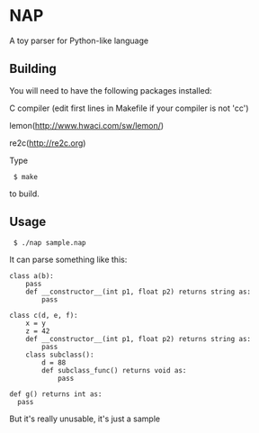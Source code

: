 NAP
===

A toy parser for Python-like language 

Building
--------

You will need to have the following packages installed:

C compiler (edit first lines in Makefile if your compiler is not 'cc')

lemon(http://www.hwaci.com/sw/lemon/)

re2c(http://re2c.org)

Type

     $ make

to build.

Usage
-----

     $ ./nap sample.nap

It can parse something like this:

```
class a(b):
    pass
    def __constructor__(int p1, float p2) returns string as:
        pass

class c(d, e, f):
    x = y
    z = 42
    def __constructor__(int p1, float p2) returns string as:
        pass
    class subclass():
        d = 88
        def subclass_func() returns void as:
            pass

def g() returns int as:
  pass
```

But it's really unusable, it's just a sample
